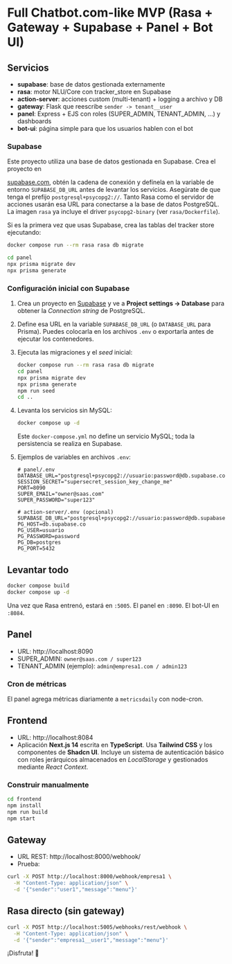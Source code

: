 # Full Chatbot.com-like MVP (Rasa + Gateway + Supabase + Panel + Bot UI)

## Servicios

- **supabase**: base de datos gestionada externamente
- **rasa**: motor NLU/Core con tracker_store en Supabase
- **action-server**: acciones custom (multi-tenant) + logging a archivo y DB
- **gateway**: Flask que reescribe `sender -> tenant__user`
- **panel**: Express + EJS con roles (SUPER_ADMIN, TENANT_ADMIN, ...) y dashboards
- **bot-ui**: página simple para que los usuarios hablen con el bot

### Supabase
Este proyecto utiliza una base de datos gestionada en Supabase. Crea el proyecto en

[supabase.com](https://supabase.com), obtén la cadena de conexión y defínela en la variable de entorno `SUPABASE_DB_URL` antes de levantar los servicios. Asegúrate de que tenga el prefijo `postgresql+psycopg2://`. Tanto Rasa como el servidor de acciones usarán esa URL para conectarse a la base de datos PostgreSQL. La imagen `rasa` ya incluye el driver `psycopg2-binary` (ver `rasa/Dockerfile`).

Si es la primera vez que usas Supabase, crea las tablas del tracker store ejecutando:

```bash
docker compose run --rm rasa rasa db migrate
```

```bash
cd panel
npx prisma migrate dev
npx prisma generate
```

### Configuración inicial con Supabase

1. Crea un proyecto en [Supabase](https://supabase.com) y ve a **Project settings → Database** para obtener la *Connection string* de PostgreSQL.
2. Define esa URL en la variable `SUPABASE_DB_URL` (o `DATABASE_URL` para Prisma). Puedes colocarla en los archivos `.env` o exportarla antes de ejecutar los contenedores.
3. Ejecuta las migraciones y el *seed* inicial:
   ```bash
   docker compose run --rm rasa rasa db migrate
   cd panel
   npx prisma migrate dev
   npx prisma generate
   npm run seed
   cd ..
   ```
4. Levanta los servicios sin MySQL:
   ```bash
   docker compose up -d
   ```
   Este `docker-compose.yml` no define un servicio MySQL; toda la persistencia se realiza en Supabase.

5. Ejemplos de variables en archivos `.env`:
   ```env
   # panel/.env
   DATABASE_URL="postgresql+psycopg2://usuario:password@db.supabase.co:5432/postgres"
   SESSION_SECRET="supersecret_session_key_change_me"
   PORT=8090
   SUPER_EMAIL="owner@saas.com"
   SUPER_PASSWORD="super123"
   ```
   ```env
   # action-server/.env (opcional)
   SUPABASE_DB_URL="postgresql+psycopg2://usuario:password@db.supabase.co:5432/postgres"
   PG_HOST=db.supabase.co
   PG_USER=usuario
   PG_PASSWORD=password
   PG_DB=postgres
   PG_PORT=5432
   ```

## Levantar todo

```bash
docker compose build
docker compose up -d
```

Una vez que Rasa entrenó, estará en `:5005`. El panel en `:8090`. El bot-UI en `:8084`.

## Panel

- URL: http://localhost:8090
- SUPER_ADMIN: `owner@saas.com / super123`
- TENANT_ADMIN (ejemplo): `admin@empresa1.com / admin123`

### Cron de métricas
El panel agrega métricas diariamente a `metricsdaily` con node-cron.

## Frontend

- URL: http://localhost:8084
- Aplicación **Next.js&nbsp;14** escrita en **TypeScript**. Usa **Tailwind CSS** y los componentes de **Shadcn UI**. Incluye un sistema de autenticación básico con roles jerárquicos almacenados en *LocalStorage* y gestionados mediante *React Context*.

### Construir manualmente

```bash
cd frontend
npm install
npm run build
npm start
```

## Gateway

- URL REST: http://localhost:8000/webhook/<tenant>
- Prueba:
```bash
curl -X POST http://localhost:8000/webhook/empresa1 \
  -H "Content-Type: application/json" \
  -d '{"sender":"user1","message":"menu"}'
```

## Rasa directo (sin gateway)
```bash
curl -X POST http://localhost:5005/webhooks/rest/webhook \
  -H "Content-Type: application/json" \
  -d '{"sender":"empresa1__user1","message":"menu"}'
```

¡Disfruta! 💪
